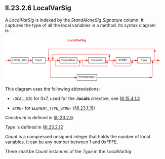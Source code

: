 ## II.23.2.6 LocalVarSig

A _LocalVarSig_ is indexed by the _StandAloneSig_._Signature_ column. It captures the type of all the local variables in a method. Its syntax diagram is:

 ![](ii.23.2.6-localvarsig-figure-1.png)

This diagram uses the following abbreviations:

 * `LOCAL_SIG` for 0x7, used for the **.locals** directive, see §[II.15.4.1.3](#todo-missing-hyperlink)

 * `BYREF` for `ELEMENT_TYPE_BYREF` (§[II.23.1.16](ii.23.1.16-element-types-used-in-signatures.md))

_Constraint_ is defined in §[II.23.2.9](ii.23.2.9-constraint.md).

_Type_ is defined in §[II.23.2.12](ii.23.2.12-type.md)

_Count_ is a compressed unsigned integer that holds the number of local variables. It can be any number between 1 and 0xFFFE.

There shall be _Count_ instances of the _Type_ in the _LocalVarSig_
